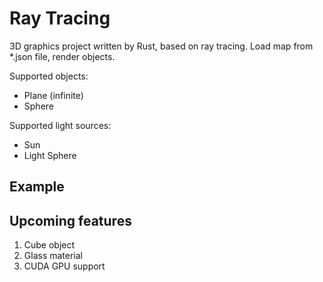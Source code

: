 # Ray Tracing

3D graphics project written by Rust, based on ray tracing.
Load map from \*.json file, render objects.

Supported objects:
- Plane (infinite)
- Sphere

Supported light sources:
- Sun
- Light Sphere

## Example



## Upcoming features

1. Cube object
2. Glass material
3. CUDA GPU support
